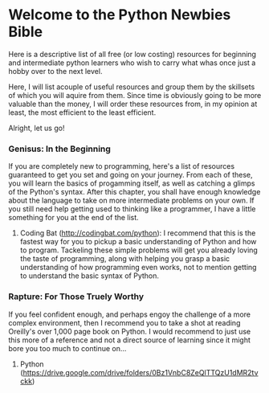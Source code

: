 # Welcome to the Python Newbies Bible
Here is a descriptive list of all free (or low costing) resources for beginning and intermediate python learners who wish to carry what whas once just a hobby over to the next level. 

Here, I will list acouple of useful resources and group them by the skillsets of which you will aquire from them. 
Since time is obviously going to be more valuable than the money, I will order these resources from, in my opinion at least, the most efficient to the least efficient. 

Alright, let us go!

### Genisus: In the Beginning
If you are completely new to programming, here's a list of resources guaranteed to get you set and going on your journey. 
From each of these, you will learn the basics of progamming itself, as well as catching a glimps of the Python's syntax. 
After this chapter, you shall have enough knowledge about the language to take on more intermediate problems on your own. 
If you still need help getting used to thinking like a programmer, I have a little something for you at the end of the list. 

1. Coding Bat (http://codingbat.com/python):
  I recommend that this is the fastest way for you to pickup a basic understanding of Python and how to program. 
  Tackeling these simple problems will get you already loving the taste of programming, along with helping you grasp a basic     understanding of how programming even works, not to mention getting to understand the basic syntax of Python. 

### Rapture: For Those Truely Worthy
If you feel confident enough, and perhaps engoy the challenge of a more complex environment, then I recommend you to take a shot at reading Oreilly's over 1,000 page book on Python. I would recommend to just use this more of a reference and not a direct source of learning since it might bore you too much to continue on...

1. Python (https://drive.google.com/drive/folders/0Bz1VnbC8ZeQlTTQzU1dMR2tvckk)
